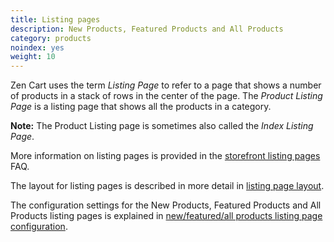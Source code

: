 ```yaml
---
title: Listing pages 
description: New Products, Featured Products and All Products
category: products
noindex: yes
weight: 10
---
```


Zen Cart uses the term _Listing Page_ to refer to a page that shows a number of products in a stack of rows in the center of the page. The _Product Listing Page_ is a listing page that shows all the products in a category. 

**Note:** The Product Listing page is sometimes also called the _Index Listing Page_.

More information on listing pages is provided in the [storefront listing pages](/user/storefront_pages/listing_pages/) FAQ. 

The layout for listing pages is described in more detail in [listing page layout](/user/template/listing_page_layout/). 

The configuration settings for the New Products, Featured Products and All Products listing pages is explained in [new/featured/all products listing page configuration](/user/template/new_featured_all_listing_page_configuration/). 

